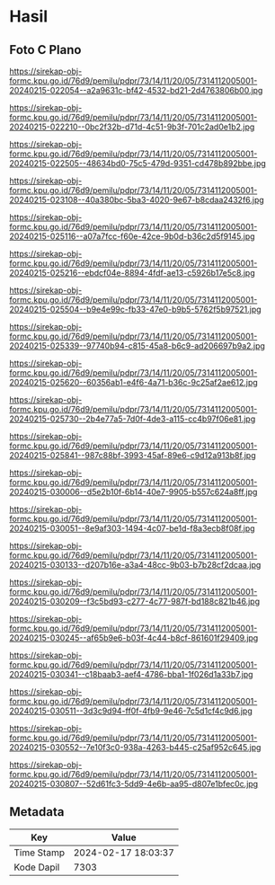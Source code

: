 # Hasil

## Foto C Plano

https://sirekap-obj-formc.kpu.go.id/76d9/pemilu/pdpr/73/14/11/20/05/7314112005001-20240215-022054--a2a9631c-bf42-4532-bd21-2d4763806b00.jpg

https://sirekap-obj-formc.kpu.go.id/76d9/pemilu/pdpr/73/14/11/20/05/7314112005001-20240215-022210--0bc2f32b-d71d-4c51-9b3f-701c2ad0e1b2.jpg

https://sirekap-obj-formc.kpu.go.id/76d9/pemilu/pdpr/73/14/11/20/05/7314112005001-20240215-022505--48634bd0-75c5-479d-9351-cd478b892bbe.jpg

https://sirekap-obj-formc.kpu.go.id/76d9/pemilu/pdpr/73/14/11/20/05/7314112005001-20240215-023108--40a380bc-5ba3-4020-9e67-b8cdaa2432f6.jpg

https://sirekap-obj-formc.kpu.go.id/76d9/pemilu/pdpr/73/14/11/20/05/7314112005001-20240215-025116--a07a7fcc-f60e-42ce-9b0d-b36c2d5f9145.jpg

https://sirekap-obj-formc.kpu.go.id/76d9/pemilu/pdpr/73/14/11/20/05/7314112005001-20240215-025216--ebdcf04e-8894-4fdf-ae13-c5926b17e5c8.jpg

https://sirekap-obj-formc.kpu.go.id/76d9/pemilu/pdpr/73/14/11/20/05/7314112005001-20240215-025504--b9e4e99c-fb33-47e0-b9b5-5762f5b97521.jpg

https://sirekap-obj-formc.kpu.go.id/76d9/pemilu/pdpr/73/14/11/20/05/7314112005001-20240215-025339--97740b94-c815-45a8-b6c9-ad206697b9a2.jpg

https://sirekap-obj-formc.kpu.go.id/76d9/pemilu/pdpr/73/14/11/20/05/7314112005001-20240215-025620--60356ab1-e4f6-4a71-b36c-9c25af2ae612.jpg

https://sirekap-obj-formc.kpu.go.id/76d9/pemilu/pdpr/73/14/11/20/05/7314112005001-20240215-025730--2b4e77a5-7d0f-4de3-a115-cc4b97f06e81.jpg

https://sirekap-obj-formc.kpu.go.id/76d9/pemilu/pdpr/73/14/11/20/05/7314112005001-20240215-025841--987c88bf-3993-45af-89e6-c9d12a913b8f.jpg

https://sirekap-obj-formc.kpu.go.id/76d9/pemilu/pdpr/73/14/11/20/05/7314112005001-20240215-030006--d5e2b10f-6b14-40e7-9905-b557c624a8ff.jpg

https://sirekap-obj-formc.kpu.go.id/76d9/pemilu/pdpr/73/14/11/20/05/7314112005001-20240215-030051--8e9af303-1494-4c07-be1d-f8a3ecb8f08f.jpg

https://sirekap-obj-formc.kpu.go.id/76d9/pemilu/pdpr/73/14/11/20/05/7314112005001-20240215-030133--d207b16e-a3a4-48cc-9b03-b7b28cf2dcaa.jpg

https://sirekap-obj-formc.kpu.go.id/76d9/pemilu/pdpr/73/14/11/20/05/7314112005001-20240215-030209--f3c5bd93-c277-4c77-987f-bd188c821b46.jpg

https://sirekap-obj-formc.kpu.go.id/76d9/pemilu/pdpr/73/14/11/20/05/7314112005001-20240215-030245--af65b9e6-b03f-4c44-b8cf-861601f29409.jpg

https://sirekap-obj-formc.kpu.go.id/76d9/pemilu/pdpr/73/14/11/20/05/7314112005001-20240215-030341--c18baab3-aef4-4786-bba1-1f026d1a33b7.jpg

https://sirekap-obj-formc.kpu.go.id/76d9/pemilu/pdpr/73/14/11/20/05/7314112005001-20240215-030511--3d3c9d94-ff0f-4fb9-9e46-7c5d1cf4c9d6.jpg

https://sirekap-obj-formc.kpu.go.id/76d9/pemilu/pdpr/73/14/11/20/05/7314112005001-20240215-030552--7e10f3c0-938a-4263-b445-c25af952c645.jpg

https://sirekap-obj-formc.kpu.go.id/76d9/pemilu/pdpr/73/14/11/20/05/7314112005001-20240215-030807--52d61fc3-5dd9-4e6b-aa95-d807e1bfec0c.jpg


## Metadata

| Key        | Value               |
| ---------- | ------------------- |
| Time Stamp | 2024-02-17 18:03:37 |
| Kode Dapil | 7303                |



